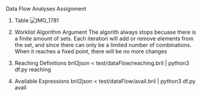 Data Flow Analyses Assignment

1. Table
![IMG_1781](https://github.com/user-attachments/assets/e8bcd321-a291-43cb-b9ee-4a9e9b3d90a8)

2. Worklist Algorithm Argument
  The algorith always stops becuase there is a finite amount of sets. Each iteration will add or remove elements from the set, and since there can only be a limited number of combinations. When it reaches a fixed point, there will be no more changes

3. Reaching Definitions
bril2json < test/dataFlow/reaching.bril | python3 df.py reaching

5. Available Expressions
bril2json < test/dataFlow/avail.bril | python3 df.py avail
